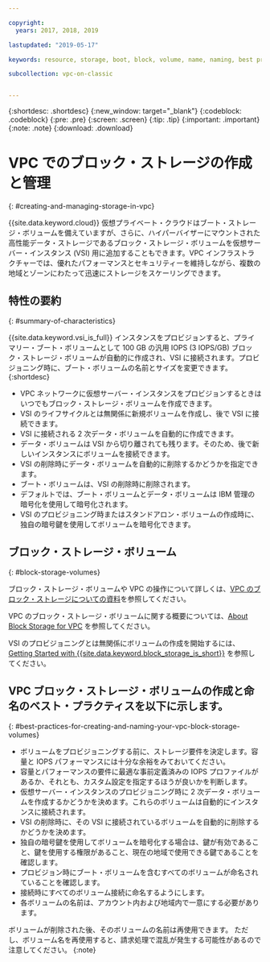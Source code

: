 ```yaml
---

copyright:
  years: 2017, 2018, 2019

lastupdated: "2019-05-17"

keywords: resource, storage, boot, block, volume, name, naming, best practices

subcollection: vpc-on-classic


---
```


{:shortdesc: .shortdesc}
{:new_window: target="_blank"}
{:codeblock: .codeblock}
{:pre: .pre}
{:screen: .screen}
{:tip: .tip}
{:important: .important}
{:note: .note}
{:download: .download}

# VPC でのブロック・ストレージの作成と管理
{: #creating-and-managing-storage-in-vpc}

{{site.data.keyword.cloud}} 仮想プライベート・クラウドはブート・ストレージ・ボリュームを備えていますが、さらに、ハイパーバイザーにマウントされた高性能データ・ストレージであるブロック・ストレージ・ボリュームを仮想サーバー・インスタンス (VSI) 用に追加することもできます。VPC インフラストラクチャーでは、優れたパフォーマンスとセキュリティーを維持しながら、複数の地域とゾーンにわたって迅速にストレージをスケーリングできます。

## 特性の要約
{: #summary-of-characteristics}

{{site.data.keyword.vsi_is_full}} インスタンスをプロビジョンすると、プライマリー・ブート・ボリュームとして 100 GB の汎用 IOPS (3 IOPS/GB) ブロック・ストレージ・ボリュームが自動的に作成され、VSI に接続されます。プロビジョニング時に、ブート・ボリュームの名前とサイズを変更できます。
{:shortdesc}

* VPC ネットワークに仮想サーバー・インスタンスをプロビジョンするときはいつでもブロック・ストレージ・ボリュームを作成できます。  
* VSI のライフサイクルとは無関係に新規ボリュームを作成し、後で VSI に接続できます。
* VSI に接続される 2 次データ・ボリュームを自動的に作成できます。 
* データ・ボリュームは VSI から切り離されても残ります。そのため、後で新しいインスタンスにボリュームを接続できます。 
* VSI の削除時にデータ・ボリュームを自動的に削除するかどうかを指定できます。  
* ブート・ボリュームは、VSI の削除時に削除されます。
* デフォルトでは、ブート・ボリュームとデータ・ボリュームは IBM 管理の暗号化を使用して暗号化されます。 
* VSI のプロビジョニング時またはスタンドアロン・ボリュームの作成時に、独自の暗号鍵を使用してボリュームを暗号化できます。


## ブロック・ストレージ・ボリューム
{: #block-storage-volumes}

ブロック・ストレージ・ボリュームや VPC の操作について詳しくは、[VPC のブロック・ストレージについての資料](/docs/vpc-on-classic-block-storage?topic=vpc-on-classic-block-storage-block-storage-getting-started)を参照してください。

VPC のブロック・ストレージ・ボリュームに関する概要については、[About Block Storage for VPC](/docs/vpc-on-classic-block-storage?topic=vpc-on-classic-block-storage-block-storage-about) を参照してください。 

VSI のプロビジョニングとは無関係にボリュームの作成を開始するには、[Getting Started with {{site.data.keyword.block_storage_is_short}}](/docs/infrastructure/block-storage-is?topicid=block-storage-is-block-storage-getting-started) を参照してください。



## VPC ブロック・ストレージ・ボリュームの作成と命名のベスト・プラクティスを以下に示します。
{: #best-practices-for-creating-and-naming-your-vpc-block-storage-volumes}

* ボリュームをプロビジョニングする前に、ストレージ要件を決定します。容量と IOPS パフォーマンスには十分な余裕をみておいてください。
* 容量とパフォーマンスの要件に最適な事前定義済みの IOPS プロファイルがあるか、それとも、カスタム設定を指定するほうが良いかを判断します。
* 仮想サーバー・インスタンスのプロビジョニング時に 2 次データ・ボリュームを作成するかどうかを決めます。これらのボリュームは自動的にインスタンスに接続されます。
* VSI の削除時に、その VSI に接続されているボリュームを自動的に削除するかどうかを決めます。
* 独自の暗号鍵を使用してボリュームを暗号化する場合は、鍵が有効であること、鍵を使用する権限があること、現在の地域で使用できる鍵であることを確認します。
* プロビジョン時にブート・ボリュームを含むすべてのボリュームが命名されていることを確認します。
* 接続時にすべてのボリューム接続に命名するようにします。
* 各ボリュームの名前は、アカウント内および地域内で一意にする必要があります。

ボリュームが削除された後、そのボリュームの名前は再使用できます。 ただし、ボリューム名を再使用すると、請求処理で混乱が発生する可能性があるので注意してください。
{:note}
